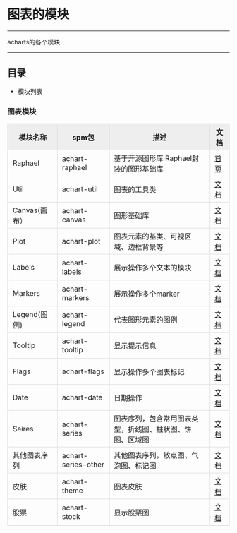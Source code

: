 # 图表的模块

---

acharts的各个模块

---

<style>
  table{
    border :1px solid #dddddd;
    border-collapse: collapse;
  }

  table th,td{
    border :1px solid #dddddd;
    padding: 5px 10px;
  }
  table th{
    background-color: #EEE;
  }

</style>


## 目录

  * 模块列表

### 图表模块

  
 | 模块名称|spm包| 描述 | 文档 |
 | --- |---| --- | --- | 
 |Raphael|achart-raphael|基于开源图形库 Raphael封装的图形基础库|[首页](http://raphaeljs.com/)|
 |Util|achart-util|图表的工具类|[文档](http://spmjs.io/docs/achart-util/)|
 |Canvas(画布）|achart-canvas|图形基础库|[文档](http://spmjs.io/docs/achart-canvas/)|
 |Plot|achart-plot|图表元素的基类、可视区域、边框背景等|[文档](http://spmjs.io/docs/achart-plot/)|
 |Labels|achart-labels|展示操作多个文本的模块|[文档](http://spmjs.io/docs/achart-labels/)|
 |Markers|achart-markers|展示操作多个marker|[文档](http://spmjs.io/docs/achart-markers/)|
 |Legend(图例)|achart-legend|代表图形元素的图例|[文档](http://spmjs.io/docs/achart-legend/)|
 |Tooltip|achart-tooltip|显示提示信息|[文档](http://spmjs.io/docs/achart-tooltip/)|
 |Flags|achart-flags|显示操作多个图表标记|[文档](http://spmjs.io/docs/achart-flags/)|
 |Date|achart-date|日期操作|[文档](http://spmjs.io/docs/achart-date/)|
 |Seires|achart-series|图表序列，包含常用图表类型，折线图、柱状图、饼图、区域图|[文档](http://spmjs.io/docs/achart-series/)|
 |其他图表序列|achart-series-other|其他图表序列，散点图、气泡图、标记图|[文档](http://spmjs.io/docs/achart-series-other/)|
 |皮肤|achart-theme|图表皮肤|[文档](http://spmjs.io/docs/achart-theme/)|
 |股票|achart-stock|显示股票图|[文档](http://spmjs.io/docs/achart-stock/)|








